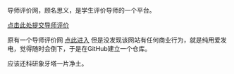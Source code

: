 导师评价网，顾名思义，是学生评价导师的一个平台。

[点击此处提交导师评价](https://support.qq.com/products/359599?)

原有一个导师评价网 [点此进入](http://daoshidianping.com/#/) 但是没发现该网站有任何商业行为，就是纯用爱发电，觉得随时会倒下，于是在GitHub建立一个仓库。

应该还科研象牙塔一片净土。
